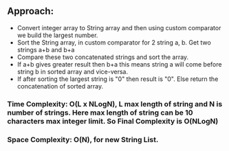 ## Approach:
* Convert integer array to String array and then using custom comparator we build the largest number.
* Sort the String array, in custom comparator for 2 string a, b. Get two strings a+b and b+a
* Compare these two concatenated strings and sort the array.
* If a+b gives greater result then b+a this means string a will come before string b in sorted array and vice-versa.
* If after sorting the largest string is "0" then result is "0". Else return the concatenation of sorted array.
​
### Time Complexity: O(L x NLogN), L max length of string and N is number of strings. Here max length of string can be 10 characters max integer limit. So Final Complexity is O(NLogN)
### Space Complexity: O(N), for new String List.
